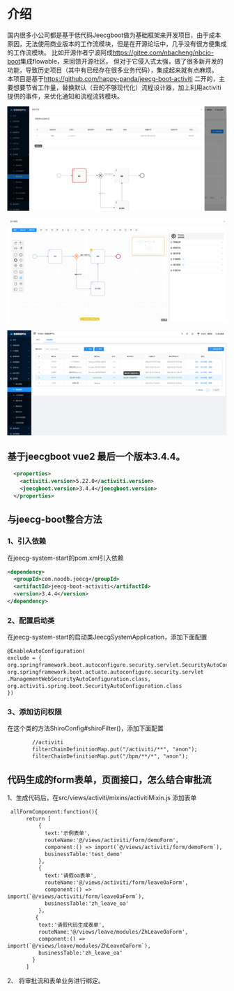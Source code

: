 
# 介绍 

  国内很多小公司都是基于低代码Jeecgboot做为基础框架来开发项目，由于成本原因，无法使用商业版本的工作流模块，但是在开源论坛中，几乎没有很方便集成的工作流模块。 比如开源作者宁波阿成<https://gitee.com/nbacheng/nbcio-boot>集成flowable，来回馈开源社区。
但对于它侵入式太强，做了很多新开发的功能，导致历史项目（其中有已经存在很多业务代码），集成起来就有点麻烦。  
  本项目是基于<https://github.com/happy-panda/jeecg-boot-activiti> 二开的，主要想要节省工作量，替换默认（丑的不够现代化）流程设计器，加上利用activiti提供的事件，来优化通知和流程流转模块。


![img.png](img.png)

![img_1.png](img_1.png)

![img_2.png](img_2.png)

## 基于jeecgboot vue2 最后一个版本3.4.4。

```xml
  <properties>
    <activiti.version>5.22.0</activiti.version>
    <jeecgboot.version>3.4.4</jeecgboot.version>
  </properties>
```



## 与jeecg-boot整合方法

### 1、引入依赖

在jeecg-system-start的pom.xml引入依赖

```xml
<dependency>
  <groupId>com.noodb.jeecg</groupId>
  <artifactId>jeecg-boot-activiti</artifactId>
  <version>3.4.4</version>
</dependency>
```

### 2、配置启动类

在jeecg-system-start的启动类JeecgSystemApplication，添加下面配置

```text
@EnableAutoConfiguration(
exclude = {
org.springframework.boot.autoconfigure.security.servlet.SecurityAutoConfiguration.class,
org.springframework.boot.actuate.autoconfigure.security.servlet
.ManagementWebSecurityAutoConfiguration.class,
org.activiti.spring.boot.SecurityAutoConfiguration.class
})
```

### 3、添加访问权限

在这个类的方法ShiroConfig#shiroFilter()，添加下面配置
```text
        //activiti
        filterChainDefinitionMap.put("/activiti/**", "anon");
        filterChainDefinitionMap.put("/bpm/**/*", "anon");
```


## 代码生成的form表单，页面接口，怎么结合审批流

1、生成代码后，在src/views/activiti/mixins/activitiMixin.js 添加表单

````text
 allFormComponent:function(){
      return [
          {
            text:'示例表单',
            routeName:'@/views/activiti/form/demoForm',
            component:() => import(`@/views/activiti/form/demoForm`),
            businessTable:'test_demo'
          },
          {
            text:'请假oa表单',
            routeName:'@/views/activiti/form/leaveOaForm',
            component:() => import(`@/views/activiti/form/leaveOaForm`),
            businessTable:'zh_leave_oa'
          },
         {
          text:'请假代码生成表单',
          routeName:'@/views/leave/modules/ZhLeaveOaForm',
          component:() => import(`@/views/leave/modules/ZhLeaveOaForm`),
          businessTable:'zh_leave_oa'
        }
      ]
````
2、 将审批流和表单业务进行绑定。

